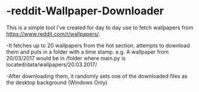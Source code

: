 # -reddit-Wallpaper-Downloader
This is a simple tool I've created for day to day use to fetch wallpapers from https://www.reddit.com/r/wallpapers/.

-It fetches up to 20 wallpapers from the hot section, attempts to download them and puts in a folder with a time stamp. 
e.g. A wallpaper from 20/03/2017 would be in /folder where main.py is located/data/wallpapers/20.03.2017/

-After downloading them, it randomly sets one of the downloaded files as the desktop background (Windows Only)

